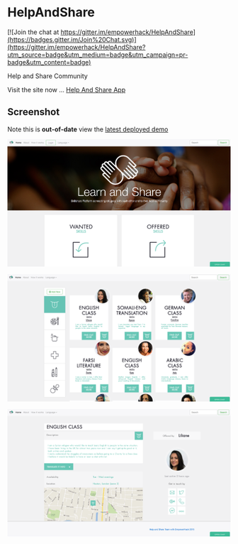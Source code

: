# HelpAndShare

[![Join the chat at https://gitter.im/empowerhack/HelpAndShare](https://badges.gitter.im/Join%20Chat.svg)](https://gitter.im/empowerhack/HelpAndShare?utm_source=badge&utm_medium=badge&utm_campaign=pr-badge&utm_content=badge)

Help and Share Community

Visit the site now ... [Help And Share App](http://empowerhack.github.io/HelpAndShare/)

## Screenshot

Note this is **out-of-date** view the [latest deployed demo](http://empowerhack.github.io/HelpAndShare/) 

![Homepage Screenshot](demo/homepage.png)

![Results Screenshot](demo/results.png)

![Details Screenshot](demo/details.png)

